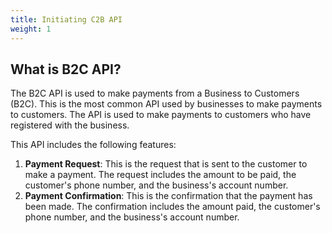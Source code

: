 ```yaml
---
title: Initiating C2B API
weight: 1
---
```


## What is B2C API?

The B2C API is used to make payments from a Business to Customers (B2C). This is the most common API used by businesses to make payments to customers. The API is used to make payments to customers who have registered with the business.

This API includes the following features:

1. **Payment Request**: This is the request that is sent to the customer to make a payment. The request includes the amount to be paid, the customer's phone number, and the business's account number.
2. **Payment Confirmation**: This is the confirmation that the payment has been made. The confirmation includes the amount paid, the customer's phone number, and the business's account number.
